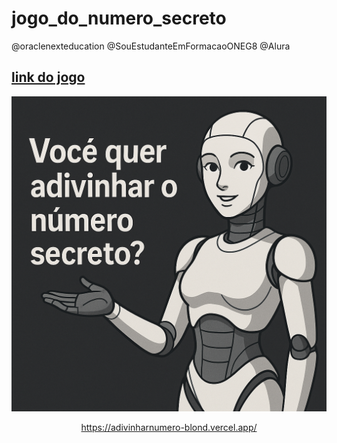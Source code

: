 # jogo_do_numero_secreto
@oraclenexteducation 
@SouEstudanteEmFormacaoONEG8 
@Alura 

## [link do jogo](https://adivinharnumero-blond.vercel.app/) 

<div align="center">
<img src = "https://github.com/terezafcsousa2/jogo_do_numero_secreto/blob/main/assets/Copilot_20250728_110733.png" alt ="imagemrepresentando o jogo">

  
<p [link do jogo](https://adivinharnumero-blond.vercel.app/) </p>

https://adivinharnumero-blond.vercel.app/
</div>
